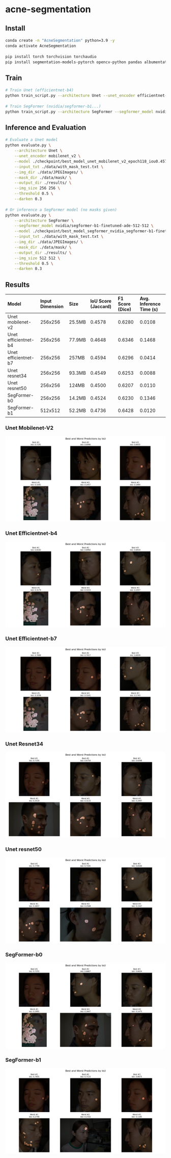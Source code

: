 # acne-segmentation

## Install

```sh
conda create -n "AcneSegmentation" python=3.9 -y
conda activate AcneSegmentation

pip install torch torchvision torchaudio
pip install segmentation-models-pytorch opencv-python pandas albumentations tqdm matplotlib transformers
```

## Train

```sh
# Train Unet (efficientnet-b4)
python train_script.py --architecture Unet --unet_encoder efficientnet-b4 --checkpoint ./checkpoint/best_model_unet_efficientnet-b4_epoch78_iou0.4648.pth --epochs 50 --lr 0.00001 --batch_size 8 --img_size 256 256

# Train SegFormer (nvidia/segformer-b1...)
python train_script.py --architecture SegFormer --segformer_model nvidia/segformer-b1-finetuned-ade-512-512 --checkpoint ./checkpoint/best_model_segformer_nvidia_segformer-b1-finetuned-ade-512-512_epoch45_iou0.4737.pth --epochs 50 --lr 6e-5 --batch_size 8 --img_size 512 512
```

## Inference and Evaluation

```sh
# Evaluate a Unet model
python evaluate.py \
    --architecture Unet \
    --unet_encoder mobilenet_v2 \
    --model ./checkpoint/best_model_unet_mobilenet_v2_epoch118_iou0.4578.pth \
    --input_txt ./data/with_mask_test.txt \
    --img_dir ./data/JPEGImages/ \
    --mask_dir ./data/mask/ \
    --output_dir ./results/ \
    --img_size 256 256 \
    --threshold 0.5 \
    --darken 0.3

# Or inference a SegFormer model (no masks given)
python evaluate.py \
    --architecture SegFormer \
    --segformer_model nvidia/segformer-b1-finetuned-ade-512-512 \
    --model ./checkpoint/best_model_segformer_nvidia_segformer-b1-finetuned-ade-512-512_epoch45_iou0.4737.pth \
    --input_txt ./data/with_mask_test.txt \
    --img_dir ./data/JPEGImages/ \
    --mask_dir ./data/mask/ \
    --output_dir ./results/ \
    --img_size 512 512 \
    --threshold 0.5 \
    --darken 0.3
```

## Results

| Model | Input Dimension | Size | IoU Score (Jaccard) | F1 Score (Dice) | Avg. Inference Time (s) |
| :------------------- | :-------------- | :----- | :------------------ | :-------------- | :---------------------- |
| Unet mobilenet-v2 | 256x256 | 25.5MB | 0.4578 | 0.6280 | 0.0108 |
| Unet efficientnet-b4 | 256x256 | 77.9MB | 0.4648 | 0.6346 | 0.1468 |
| Unet efficientnet-b7 | 256x256 | 257MB | 0.4594 | 0.6296 | 0.0414 |
| Unet resnet34 | 256x256 | 93.3MB | 0.4549 | 0.6253 | 0.0088 |
| Unet resnet50 | 256x256 | 124MB | 0.4500 | 0.6207 | 0.0110 |
| SegFormer-b0 | 256x256 | 14.2MB | 0.4524 | 0.6230 | 0.1346 |
| SegFormer-b1 | 512x512 | 52.2MB | 0.4736 | 0.6428 | 0.0120 |

### Unet Mobilenet-V2

![](results/best_worst_predictions_unet_mobilenet_v2.png) 

### Unet Efficientnet-b4

![](results/best_worst_predictions_unet_efficientnet-b4.png) 

### Unet Efficientnet-b7

![](results/best_worst_predictions_unet_efficientnet-b7.png) 

### Unet Resnet34

![](results/best_worst_predictions_unet_resnet34.png)

### Unet resnet50

![](results/best_worst_predictions_unet_resnet50.png)

### SegFormer-b0

![](results/best_worst_predictions_segformer_nvidia_segformer-b0-finetuned-ade-512-512.png) 

### SegFormer-b1

![](results/best_worst_predictions_segformer_nvidia_segformer-b1-finetuned-ade-512-512.png)
